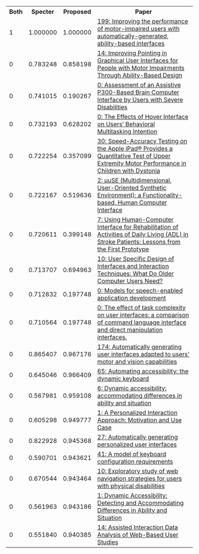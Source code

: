<html><table><tr>
<th>Both</th>
<th>Specter</th>
<th>Proposed</th>
<th>Paper</th>
</tr>
<tr>
<td>1</td>
<td>1.000000</td>
<td>1.000000</td>
<td><a href="https://www.semanticscholar.org/paper/de4b2e736615bf25f37efb5305bf7586aa5cbe0e">199: Improving the performance of motor-impaired users with automatically-generated, ability-based interfaces</a></td>
</tr>
<tr>
<td>0</td>
<td>0.783248</td>
<td>0.858198</td>
<td><a href="https://www.semanticscholar.org/paper/06b5221de2203c8bb848bb5aaaf9067d53243a06">14: Improving Pointing in Graphical User Interfaces for People with Motor Impairments Through Ability-Based Design</a></td>
</tr>
<tr>
<td>0</td>
<td>0.741015</td>
<td>0.190267</td>
<td><a href="https://www.semanticscholar.org/paper/1d05aaf920e3167a86e4e811c3db4c1525563fa2">0: Assessment of an Assistive P300-Based Brain Computer Interface by Users with Severe Disabilities</a></td>
</tr>
<tr>
<td>0</td>
<td>0.732193</td>
<td>0.628202</td>
<td><a href="https://www.semanticscholar.org/paper/bc3e93f0e06be0d061b9d8c8d2ee97246f4fdb23">0: The Effects of Hover Interface on Users’ Behavioral Multitasking Intention</a></td>
</tr>
<tr>
<td>0</td>
<td>0.722254</td>
<td>0.357099</td>
<td><a href="https://www.semanticscholar.org/paper/0711ebd9ee5d3e2acefe3efed87094459088d70c">30: Speed-Accuracy Testing on the Apple iPad® Provides a Quantitative Test of Upper Extremity Motor Performance in Children with Dystonia</a></td>
</tr>
<tr>
<td>0</td>
<td>0.722167</td>
<td>0.519636</td>
<td><a href="https://www.semanticscholar.org/paper/578706937e34d2165bbafc3b4b38f732dbd96ffa">2: µuSE (Multidimensional, User-Oriented Synthetic Environment): a Functionality-based, Human Computer Interface</a></td>
</tr>
<tr>
<td>0</td>
<td>0.720611</td>
<td>0.399148</td>
<td><a href="https://www.semanticscholar.org/paper/f731d8f99c04044db3758331e10015c6514bb460">7: Using Human-Computer Interface for Rehabilitation of Activities of Daily Living (ADL) in Stroke Patients: Lessons from the First Prototype</a></td>
</tr>
<tr>
<td>0</td>
<td>0.713707</td>
<td>0.694963</td>
<td><a href="https://www.semanticscholar.org/paper/513f349c255b56154afb4ea0d9fb03967f00c19c">10: User Specific Design of Interfaces and Interaction Techniques: What Do Older Computer Users Need?</a></td>
</tr>
<tr>
<td>0</td>
<td>0.712832</td>
<td>0.197748</td>
<td><a href="https://www.semanticscholar.org/paper/e7467dc882a14808969f35d690bb94481a6627b1">0: Models for speech-enabled application development</a></td>
</tr>
<tr>
<td>0</td>
<td>0.710564</td>
<td>0.197748</td>
<td><a href="https://www.semanticscholar.org/paper/250bb41e118326598d9027e5b3b64c1f34aba0fd">0: The effect of task complexity on user interfaces: a comparison of command language interface and direct manipulation interfaces.</a></td>
</tr>
<tr>
<td>0</td>
<td>0.865407</td>
<td>0.967176</td>
<td><a href="https://www.semanticscholar.org/paper/05e6314a3456ba2efae7c9262212eab7be5923e2">174: Automatically generating user interfaces adapted to users' motor and vision capabilities</a></td>
</tr>
<tr>
<td>0</td>
<td>0.645046</td>
<td>0.966409</td>
<td><a href="https://www.semanticscholar.org/paper/91cea74663601738db08b989be55919a8882450b">65: Automating accessibility: the dynamic keyboard</a></td>
</tr>
<tr>
<td>0</td>
<td>0.567981</td>
<td>0.959108</td>
<td><a href="https://www.semanticscholar.org/paper/4933baffd1aca697d32a5bb5fccaf8d6f9990920">6: Dynamic accessibility: accommodating differences in ability and situation</a></td>
</tr>
<tr>
<td>0</td>
<td>0.605298</td>
<td>0.949777</td>
<td><a href="https://www.semanticscholar.org/paper/6837db983d2e0d22d0cd7bef75bff304a4d616ab">1: A Personalized Interaction Approach: Motivation and Use Case</a></td>
</tr>
<tr>
<td>0</td>
<td>0.822928</td>
<td>0.945368</td>
<td><a href="https://www.semanticscholar.org/paper/4112c9688ff12590007ad1d37fa4715a7e3f41ba">27: Automatically generating personalized user interfaces</a></td>
</tr>
<tr>
<td>0</td>
<td>0.590701</td>
<td>0.943621</td>
<td><a href="https://www.semanticscholar.org/paper/4e43a7e1c0a4ce0b41378684e0d9d969c09f4fd8">41: A model of keyboard configuration requirements</a></td>
</tr>
<tr>
<td>0</td>
<td>0.670544</td>
<td>0.943464</td>
<td><a href="https://www.semanticscholar.org/paper/ea2cc20bcab4067f4a8c1e97ed5e9d4aa19b837d">10: Exploratory study of web navigation strategies for users with physical disabilities</a></td>
</tr>
<tr>
<td>0</td>
<td>0.561963</td>
<td>0.943186</td>
<td><a href="https://www.semanticscholar.org/paper/862fed88fa5c3fe56292781f1ff6a3b02fde0261">1: Dynamic Accessibility: Detecting and Accommodating Differences in Ability and Situation</a></td>
</tr>
<tr>
<td>0</td>
<td>0.551840</td>
<td>0.940385</td>
<td><a href="https://www.semanticscholar.org/paper/fd1e8945d5a72b8da47eecf2639dadb916468b37">14: Assisted Interaction Data Analysis of Web-Based User Studies</a></td>
</tr>
</table></html>
